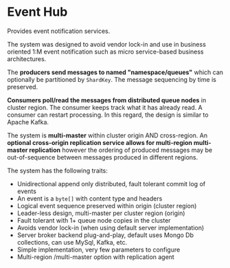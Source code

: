﻿# Event Hub

Provides event notification services.

The system was designed to avoid vendor lock-in and use in business oriented 1:M event 
notification such as micro service-based business architectures.

The **producers send messages to named "namespace/queues"** which can optionally be partitioned by `ShardKey`.
The message sequencing by time is preserved.

**Consumers poll/read the messages from distributed queue nodes** in cluster region. The consumer keeps track what
it has already read. A consumer can restart processing. In this regard, the design is similar to Apache Kafka.

The system is **multi-master** within cluster origin AND cross-region.
An **optional cross-origin replication service allows for multi-region multi-master replication** however 
the ordering of produced messages may be out-of-sequence between messages produced in different regions.

The system has the following traits:

- Unidirectional append only distributed, fault tolerant commit log of events
- An event is a `byte[]` with content type and headers
- Logical event sequence preserved within origin (cluster region)
- Leader-less design, multi-master per cluster region (origin)
- Fault tolerant with 1+ queue node copies in the cluster
- Avoids vendor lock-in (when using default server implementation)
- Server broker backend plug-and-play, default uses Mongo Db collections, can use MySql, Kafka, etc.
- Simple implementation, very few parameters to configure 
- Multi-region /multi-master option with replication agent